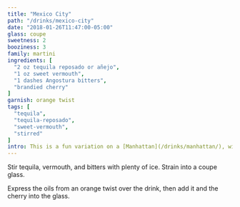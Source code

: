 ```yaml
---
title: "Mexico City"
path: "/drinks/mexico-city"
date: "2018-01-26T11:47:00-05:00"
glass: coupe
sweetness: 2
booziness: 3
family: martini
ingredients: [
  "2 oz tequila reposado or añejo",
  "1 oz sweet vermouth",
  "1 dashes Angostura bitters",
  "brandied cherry"
]
garnish: orange twist
tags: [
  "tequila",
  "tequila-reposado",
  "sweet-vermouth",
  "stirred"
]
intro: This is a fun variation on a [Manhattan](/drinks/manhattan/), with tequila in place of the whiskey. Use a high-quality tequila.
---
```

Stir tequila, vermouth, and bitters with plenty of ice. Strain into a coupe glass.

Express the oils from an orange twist over the drink, then add it and the cherry into the glass.
